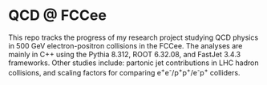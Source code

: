 # QCD @ FCCee
This repo tracks the progress of my research project studying QCD physics in 500 GeV electron-positron collisions in the FCCee. The analyses are mainly in C++ using the Pythia 8.312, ROOT 6.32.08, and FastJet 3.4.3 frameworks. Other studies include: partonic jet contributions in LHC hadron collisions, and scaling factors for comparing e<sup>+</sup>e<sup>-</sup>/p<sup>+</sup>p<sup>+</sup>/e<sup>-</sup>p<sup>+</sup> colliders.